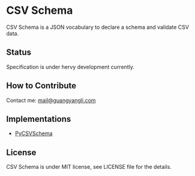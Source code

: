 # CSV Schema
CSV Schema is a JSON vocabulary to declare a schema and validate CSV data.

## Status

Specification is under hervy development currently.

## How to Contribute

Contact me: mail@guangyangli.com

## Implementations

* [PyCSVSchema](https://github.com/crowdskout/PyCSVSchema)

## License

CSV Schema is under MIT license, see LICENSE file for the details.

